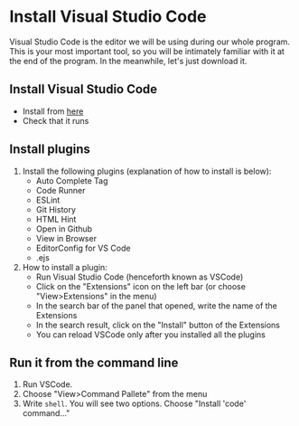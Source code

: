 # Install Visual Studio Code

Visual Studio Code is the editor we will be using during our whole program. This is your most important tool,
so you will be intimately familiar with it at the end of the program. In the meanwhile, let's just download it.

## Install Visual Studio Code

* Install from [here](https://code.visualstudio.com/)
* Check that it runs

## Install plugins

1. Install the following plugins (explanation of how to install is below):
   * Auto Complete Tag
   * Code Runner
   * ESLint
   * Git History
   * HTML Hint
   * Open in Github
   * View in Browser
   * EditorConfig for VS Code
   * .ejs
1. How to install a plugin:
   * Run Visual Studio Code (henceforth known as VSCode)
   * Click on the "Extensions" icon on the left bar (or choose "View>Extensions" in the menu)
   * In the search bar of the panel that opened, write the name of the Extensions
   * In the search result, click on the "Install" button of the Extensions
   * You can reload VSCode only after you installed all the plugins

## Run it from the command line

1. Run VSCode.
1. Choose "View>Command Pallete" from the menu
1. Write `shell`. You will see two options. Choose "Install 'code' command..."
